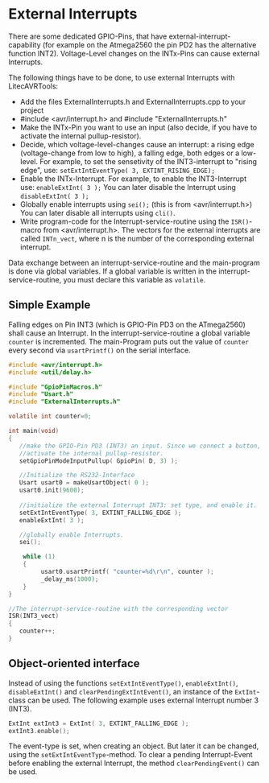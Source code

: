 # External Interrupts #

There are some dedicated GPIO-Pins, that have external-interrupt-capability (for 
example on the Atmega2560 the pin PD2 has the alternative function INT2). 
Voltage-Level changes on the INTx-Pins can cause external Interrupts.

The following things have to be done, to use external Interrupts with 
LitecAVRTools:

- Add the files ExternalInterrupts.h and ExternalInterrupts.cpp to your project
- #include <avr/interrupt.h> and #include "ExternalInterrupts.h"
- Make the INTx-Pin you want to use an input (also decide, if you have to 
  activate the internal pullup-resistor).
- Decide, which voltage-level-changes cause an interrupt: a rising edge 
  (voltage-change from low to high), a falling edge, both edges or a low-level. 
  For example, to set the sensetivity of the INT3-interrupt to "rising edge", 
  use:
  `setExtIntEventType( 3, EXTINT_RISING_EDGE);`
- Enable the INTx-Interrupt. For example, to enable the INT3-Interrupt use:
  `enableExtInt( 3 );`
  You can later disable the Interrupt using `disableExtInt( 3 );`
- Globally enable interrupts using `sei();` (this is from <avr/interrupt.h>)
  You can later disable all interrupts using `cli()`.
- Write program-code for the Interrupt-service-routine using the `ISR()`-macro 
  from <avr/interrupt.h>. The vectors for the external interrupts are called 
  `INTn_vect`, where n is the number of the corresponding external interrupt.

Data exchange between an interrupt-service-routine and the main-program is done
via global variables. If a global variable is written in the 
interrupt-service-routine, you must declare this variable as `volatile`.
  
## Simple Example ##
Falling edges on Pin INT3 (which is GPIO-Pin PD3 on the ATmega2560) shall cause
an Interrupt. In the interrupt-service-routine a global variable `counter` is 
incremented. The main-Program puts out the value of `counter` every second via 
`usartPrintf()` on the serial interface.

```C
#include <avr/interrupt.h>
#include <util/delay.h>

#include "GpioPinMacros.h"
#include "Usart.h"
#include "ExternalInterrupts.h"

volatile int counter=0;

int main(void)
{
   //make the GPIO-Pin PD3 (INT3) an input. Since we connect a button, we
   //activate the internal pullup-resistor.
   setGpioPinModeInputPullup( GpioPin( D, 3) );

   //Initialize the RS232-Interface
   Usart usart0 = makeUsartObject( 0 );
   usart0.init(9600);
   
   //initialize the external Interrupt INT3: set type, and enable it.
   setExtIntEventType( 3, EXTINT_FALLING_EDGE );
   enableExtInt( 3 );

   //globally enable Interrupts.
   sei();

    while (1) 
    {
         usart0.usartPrintf( "counter=%d\r\n", counter );
         _delay_ms(1000);
    }
}

//The interrupt-service-routine with the corresponding vector
ISR(INT3_vect)
{
   counter++;
}
```

## Object-oriented interface ##

Instead of using the functions `setExtIntEventType()`, `enableExtInt()`, 
`disableExtInt()` and `clearPendingExtIntEvent()`, an instance of the 
`ExtInt`-class can be used. The following example uses external Interrupt
number 3 (INT3).

```C
ExtInt extInt3 = ExtInt( 3, EXTINT_FALLING_EDGE );
extInt3.enable();
```

The event-type is set, when creating an object. But later it can be changed,
using the `setExtIntEventType`-method. To clear a pending Interrupt-Event
before enabling the external Interrupt, the method `clearPendingEvent()` can
be used.